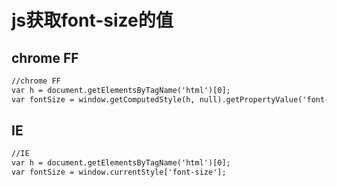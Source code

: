 # js获取font-size的值
## chrome FF
```txt
//chrome FF
var h = document.getElementsByTagName('html')[0];
var fontSize = window.getComputedStyle(h, null).getPropertyValue('font-size');
```

## IE
```txt
//IE
var h = document.getElementsByTagName('html')[0];
var fontSize = window.currentStyle['font-size'];
```